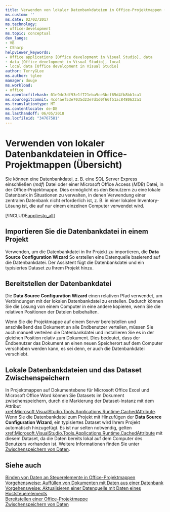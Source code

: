```yaml
---
title: Verwenden von lokaler Datenbankdateien in Office-Projektmappen (Übersicht)
ms.custom: ''
ms.date: 02/02/2017
ms.technology:
- office-development
ms.topic: conceptual
dev_langs:
- VB
- CSharp
helpviewer_keywords:
- Office applications [Office development in Visual Studio], data
- data [Office development in Visual Studio], local
- local data [Office development in Visual Studio]
author: TerryGLee
ms.author: tglee
manager: douge
ms.workload:
- office
ms.openlocfilehash: 01e9dc3df93e1f721eba9ce3bcf65d4fb8bb1ca1
ms.sourcegitcommit: 4cd4aef53e7035d23e7d1d0f66f51ac8480622a1
ms.translationtype: MT
ms.contentlocale: de-DE
ms.lasthandoff: 06/05/2018
ms.locfileid: "34767581"
---
```

# <a name="use-local-database-files-in-office-solutions-overview"></a>Verwenden von lokaler Datenbankdateien in Office-Projektmappen (Übersicht)
  Sie können eine Datenbankdatei, z. B. eine SQL Server Express einschließen (*mdf*) Datei oder einer Microsoft Office Access (*MDB*) Datei, in der Office-Projektmappe. Dies ermöglicht es den Benutzern zu eine lokale Datenbank in Situationen zu verwalten, in denen Verwendung einer zentralen Datenbank nicht erforderlich ist, z. B. in einer lokalen Inventory-Lösung ist, die auf nur einem einzelnen Computer verwendet wird.  
  
 [!INCLUDE[appliesto_all](../vsto/includes/appliesto-all-md.md)]  
  
## <a name="import-the-database-file-into-a-project"></a>Importieren Sie die Datenbankdatei in einem Projekt  
 Verwenden, um die Datenbankdatei in Ihr Projekt zu importieren, die **Data Source Configuration Wizard** So erstellen eine Datenquelle basierend auf die Datenbankdatei. Der Assistent fügt die Datenbankdatei und ein typisiertes Dataset zu Ihrem Projekt hinzu.  
  
## <a name="deploy-the-database-file"></a>Bereitstellen der Datenbankdatei  
 Die **Data Source Configuration Wizard** einen relativen Pfad verwendet, um Verbindungen mit der lokalen Datenbankdatei zu erstellen. Dadurch können Sie die Lösung von einem Computer in eine andere kopieren, wenn Sie die relativen Positionen der Dateien beibehalten.  
  
 Wenn Sie die Projektmappe auf einem Server bereitstellen und anschließend das Dokument an alle Endbenutzer verteilen, müssen Sie auch manuell verteilen die Datenbankdatei und installieren Sie es in der gleichen Position relativ zum Dokument. Dies bedeutet, dass der Endbenutzer das Dokument an einen neuen Speicherort auf dem Computer verschoben werden kann, es sei denn, er auch die Datenbankdatei verschiebt.  
  
## <a name="local-database-files-and-caching-the-dataset"></a>Lokale Datenbankdateien und das Dataset Zwischenspeichern  
 In Projektmappen auf Dokumentebene für Microsoft Office Excel und Microsoft Office Word können Sie Datasets im Dokument zwischenspeichern, durch die Markierung der Dataset-Instanz mit dem Attribut <xref:Microsoft.VisualStudio.Tools.Applications.Runtime.CachedAttribute>. Wenn Sie die Datenbankdatei zum Projekt mit Hinzufügen der **Data Source Configuration Wizard**, ein typisiertes Dataset wird Ihrem Projekt automatisch hinzugefügt. Es ist nur selten notwendig, gelten <xref:Microsoft.VisualStudio.Tools.Applications.Runtime.CachedAttribute> mit diesem Dataset, da die Daten bereits lokal auf dem Computer des Benutzers vorhanden ist. Weitere Informationen finden Sie unter [Zwischenspeichern von Daten](../vsto/caching-data.md).  
  
## <a name="see-also"></a>Siehe auch  
 [Binden von Daten an Steuerelemente in Office-Projektmappen](../vsto/binding-data-to-controls-in-office-solutions.md)   
 [Vorgehensweise: Auffüllen von Dokumenten mit Daten aus einer Datenbank](../vsto/how-to-populate-documents-with-data-from-a-database.md)   
 [Vorgehensweise: Aktualisieren einer Datenquelle mit Daten eines Hoststeuerelements](../vsto/how-to-update-a-data-source-with-data-from-a-host-control.md)   
 [Bereitstellen einer Office-Projektmappe](../vsto/deploying-an-office-solution.md)   
 [Zwischenspeichern von Daten](../vsto/caching-data.md)  
  
  